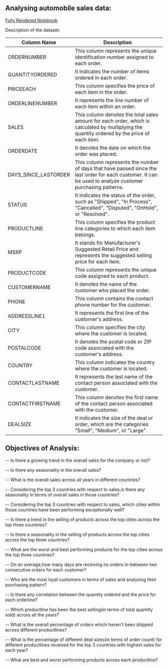 Analysing automobile sales data:
-------------------------------

[Fully Rendered Notebook](https://nbviewer.org/github/aakash1404/Auto-Sales/blob/main/Auto%20Sales%20.ipynb)

Description of the dataset:

|Column Name|Description|
|-----------|-----------|
|ORDERNUMBER |This column represents the unique identification number assigned to each order.|
|QUANTITYORDERED |It indicates the number of items ordered in each order.|
|PRICEEACH |This column specifies the price of each item in the order.|
|ORDERLINENUMBER |It represents the line number of each item within an order.|
|SALES |This column denotes the total sales amount for each order, which is calculated by multiplying the quantity ordered by the price of each item.|              
|ORDERDATE |It denotes the date on which the order was placed.|
|DAYS_SINCE_LASTORDER |This column represents the number of days that have passed since the last order for each customer. It can be used to analyze customer purchasing patterns.|                                                    
|STATUS	|It indicates the status of the order, such as "Shipped", "In Process", "Cancelled", "Disputed", "OnHold", or "Resolved".|
|PRODUCTLINE |This column specifies the product line categories to which each item belongs.|
|MSRP |It stands for Manufacturer's Suggested Retail Price and represents the suggested selling price for each item.|
|PRODUCTCODE |This column represents the unique code assigned to each product.|
|CUSTOMERNAME |It denotes the name of the customer who placed the order.|
|PHONE	|This column contains the contact phone number for the customer.|
|ADDRESSLINE1 |It represents the first line of the customer's address.|
|CITY |This column specifies the city where the customer is located.|
|POSTALCODE |It denotes the postal code or ZIP code associated with the customer's address.|
|COUNTRY |This column indicates the country where the customer is located.|
|CONTACTLASTNAME |It represents the last name of the contact person associated with the customer.|
|CONTACTFIRSTNAME |This column denotes the first name of the contact person associated with the customer.|
|DEALSIZE	|It indicates the size of the deal or order, which are the categories "Small", "Medium", or "Large".|




Objectives of Analysis:
----------
-- Is there a growing trend in the overall sales for the company or not?

-- Is there any seasonality in the overall sales?

-- What is the overall sales across all years in different countries?

-- Considering the top 3 countries with respect to sales,is there any seasonality in terms of overall sales in those countries?

-- Considering the top 3 countries with respect to sales, which cities within those countries have been performing exceptionally well?

-- Is there a trend in the selling of products across the top cities across the top three countries?

-- Is there a seasonality in the selling of products across the top cities across the top three countries?

-- What are the worst and best performing products for the top cities across the top three countries?

-- On an average,how many days are receiving no orders in-between two consecutive orders for each customer?

-- Who are the most loyal customers in terms of sales and analysing their purchasing pattern?

-- Is there any correlation between the quantity ordered and the price for each orderline?

-- Which productline has been the best selling(in terms of total quantity sold) across all the years?

-- What is the overall percentage of orders which haven't been shipped across different productlines?

-- What is the percentage of different deal sizes(in terms of order count) for different productlines received for the top 3 countries with highest sales for each year?

-- What are best and worst performing products across each productline?
